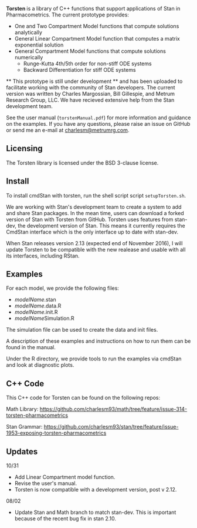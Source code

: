 <b> Torsten </b> is a library of C++ functions that support applications of Stan in Pharmacometrics. The current prototype provides:
* One and Two Compartment Model functions that compute solutions analytically
* General Linear Compartment Model function that computes a matrix exponential solution
* General Compartment Model functions that compute solutions numerically
  * Runge-Kutta 4th/5th order for non-stiff ODE systems
  * Backward Differentiation for stiff ODE systems
  
** This prototype is still under development ** and has been uploaded to facilitate working with the community of Stan developers. The current version was written by Charles Margossian, Bill Gillespie, and Metrum Research Group, LLC. We have recieved extensive help from the Stan development team.

See the user manual (`torstenManual.pdf`) for more information and guidance on the examples. If you have any questions, please raise an issue on GitHub or send me an e-mail at charlesm@metrumrg.com. 

Licensing
---------
The Torsten library is licensed under the BSD 3-clause license. 


Install
-------
To install cmdStan with torsten, run the shell script script `setupTorsten.sh`.

We are working with Stan's development team to create a system to add and share Stan packages. In the mean time, users can download a forked version of Stan with Torsten from GitHub. Torsten uses features from stan-dev, the development version of Stan. This means it currently requires the CmdStan interface which is the only interface up to date with stan-dev.

When Stan releases version 2.13 (expected end of November 2016), I will update Torsten to be compatible with the new realease and usable with all its interfaces, including RStan.


Examples
---------
For each model, we provide the following files:
* *modelName*.stan
* *modelName*.data.R
* *modelName*.init.R
* *modelName*Simulation.R 

The simulation file can be used to create the data and init files. 

A description of these examples and instructions on how to run them can be found in the manual. 

Under the R directory, we provide tools to run the examples via cmdStan and look at diagnostic plots.

C++ Code
--------
This C++ code for Torsten can be found on the following repos:

Math Library: https://github.com/charlesm93/math/tree/feature/issue-314-torsten-pharmacometrics

Stan Grammar: https://github.com/charlesm93/stan/tree/feature/issue-1953-exposing-torsten-pharmacometrics

Updates
-------
10/31
* Add Linear Compartment model function.
* Revise the user's manual.
* Torsten is now compatible with a development version, post v 2.12. 

08/02 
* Update Stan and Math branch to match stan-dev. This is important because of the recent bug fix in stan 2.10. 

